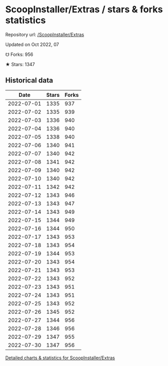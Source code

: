 # ScoopInstaller/Extras / stars & forks statistics

Repository url: [/ScoopInstaller/Extras](https://github.com/ScoopInstaller/Extras)

Updated on Oct 2022, 07

☋ Forks: 956

★ Stars: 1347

## Historical data
| Date | Stars | Forks |
|------|-------|-------|
| 2022-07-01 | 1335 | 937 | 
| 2022-07-02 | 1335 | 939 | 
| 2022-07-03 | 1336 | 940 | 
| 2022-07-04 | 1336 | 940 | 
| 2022-07-05 | 1338 | 940 | 
| 2022-07-06 | 1340 | 941 | 
| 2022-07-07 | 1340 | 942 | 
| 2022-07-08 | 1341 | 942 | 
| 2022-07-09 | 1340 | 942 | 
| 2022-07-10 | 1340 | 942 | 
| 2022-07-11 | 1342 | 942 | 
| 2022-07-12 | 1343 | 946 | 
| 2022-07-13 | 1343 | 947 | 
| 2022-07-14 | 1343 | 949 | 
| 2022-07-15 | 1344 | 949 | 
| 2022-07-16 | 1344 | 950 | 
| 2022-07-17 | 1343 | 953 | 
| 2022-07-18 | 1343 | 954 | 
| 2022-07-19 | 1344 | 953 | 
| 2022-07-20 | 1343 | 954 | 
| 2022-07-21 | 1343 | 953 | 
| 2022-07-22 | 1343 | 952 | 
| 2022-07-23 | 1343 | 951 | 
| 2022-07-24 | 1343 | 951 | 
| 2022-07-25 | 1343 | 952 | 
| 2022-07-26 | 1345 | 952 | 
| 2022-07-27 | 1344 | 956 | 
| 2022-07-28 | 1346 | 956 | 
| 2022-07-29 | 1347 | 955 | 
| 2022-07-30 | 1347 | 956 | 


[Detailed charts & statistics for ScoopInstaller/Extras](https://reviewgithub.com/rep/ScoopInstaller/Extras)
